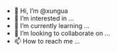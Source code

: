 - 👋 Hi, I’m @xungua
- 👀 I’m interested in ...
- 🌱 I’m currently learning ...
- 💞️ I’m looking to collaborate on ...
- 📫 How to reach me ...

<!---
xungua/xungua is a ✨ special ✨ repository because its `README.md` (this file) appears on your GitHub profile.
You can click the Preview link to take a look at your changes.
--->
